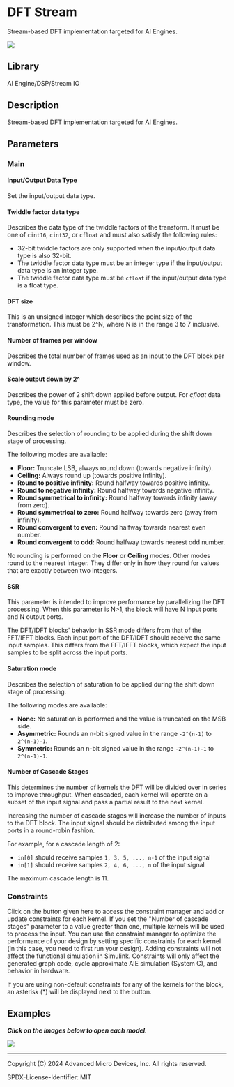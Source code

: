 # DFT Stream
Stream-based DFT implementation targeted for AI Engines.
  
![](./Images/block.png)  

## Library

AI Engine/DSP/Stream IO

## Description

Stream-based DFT implementation targeted for AI Engines.
## Parameters

### Main  
#### Input/Output Data Type
Set the input/output data type.

#### Twiddle factor data type
Describes the data type of the twiddle factors of the transform. It must be one of `cint16`, `cint32`, or `cfloat` and must also satisfy the following rules:
* 32-bit twiddle factors are only supported when the input/output data type is also 32-bit.
* The twiddle factor data type must be an integer type if the input/output data type is an integer type.
* The twiddle factor data type must be `cfloat` if the input/output data type is a float type.

#### DFT size
This is an unsigned integer which describes the point size of the transformation. This must be 2^N, where N is in the range 3 to 7 inclusive.

#### Number of frames per window
Describes the total number of frames used as an input to the DFT block per window.

#### Scale output down by 2^
Describes the power of 2 shift down applied before output. For _cfloat_ data type, the value for this parameter must be zero. 

#### Rounding mode

Describes the selection of rounding to be applied during the shift down stage of processing.

The following modes are available:
* **Floor:** Truncate LSB, always round down (towards negative infinity).
* **Ceiling:** Always round up (towards positive infinity).
* **Round to positive infinity:** Round halfway towards positive infinity.
* **Round to negative infinity:** Round halfway towards negative infinity.
* **Round symmetrical to infinity:** Round halfway towards infinity (away from zero).
* **Round symmetrical to zero:** Round halfway towards zero (away from infinity).
* **Round convergent to even:** Round halfway towards nearest even number.
* **Round convergent to odd:** Round halfway towards nearest odd number.

No rounding is performed on the **Floor** or **Ceiling** modes. Other modes round to the nearest integer. They differ only in how they round for values that are exactly between two integers.

#### SSR

This parameter is intended to improve performance by parallelizing the DFT processing. When this parameter is N>1, the block will have N input ports and N output ports.

<div class="noteBox">The DFT/IDFT blocks' behavior in SSR mode differs from that of the FFT/IFFT blocks. Each input port of the DFT/IDFT should receive the same input samples. This differs from the FFT/IFFT blocks, which expect the input samples to be split across the input ports.</div>

#### Saturation mode

Describes the selection of saturation to be applied during the shift down stage of processing.

The following modes are available:
* **None:** No saturation is performed and the value is truncated on the MSB side.
* **Asymmetric:** Rounds an n-bit signed value in the range `-2^(n-1)` to `2^(n-1)-1`.
* **Symmetric:** Rounds an n-bit signed value in the range `-2^(n-1)-1` to `2^(n-1)-1`.

####  Number of Cascade Stages
This determines the number of kernels the DFT will be divided over in series to improve throughput. When cascaded, each kernel will operate on a subset of the input signal and pass a partial result to the next kernel. 

Increasing the number of cascade stages will increase the number of inputs to the DFT block. The input signal should be distributed among the input ports in a round-robin fashion. 

For example, for a cascade length of 2:
* `in[0]` should receive samples `1, 3, 5, ..., n-1` of the input signal 
* `in[1]` should receive samples `2, 4, 6, ..., n` of the input signal

The maximum cascade length is 11. 


### Constraints
Click on the button given here to access the constraint manager and add or update constraints for each kernel. If you set the "Number of cascade stages" parameter to a value greater than one, multiple kernels will be used to process the input. You can use the constraint manager to optimize the performance of your design by setting specific constraints for each kernel (in this case, you need to first run your design). Adding constraints will not affect the functional simulation in Simulink. Constraints will only affect the generated graph code, cycle approximate AIE simulation (System C), and behavior in hardware.

<div class="noteBox">
If you are using non-default constraints for any of the kernels for the block, an asterisk (*) will be displayed next to the button.
</div>

## Examples

***Click on the images below to open each model.***

[![](./Images/DFT_Stream_Block_Ex1.png)](https://github.com/Xilinx/Vitis_Model_Composer/tree/2024.2/Examples/Block_Help/AIE/DFT_Stream_Ex1)






--------------
Copyright (C) 2024 Advanced Micro Devices, Inc.
All rights reserved.

SPDX-License-Identifier: MIT
